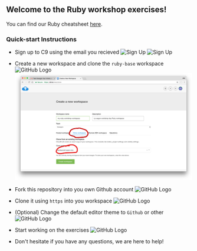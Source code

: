 ## Welcome to the Ruby workshop exercises!

You can find our Ruby cheatsheet [here](https://github.com/lewagon/ruby-101).

### Quick-start Instructions

- Sign up to C9 using the email you recieved
![Sign Up](/_images/create_account.png)
![Sign Up](/_images/confirm_account.png)

- Create a new workspace and clone the `ruby-base` workspace
![GitHub Logo](/_images/create_workspace.png)
![GitHub Logo](/_images/clone_workspace.png)

- Fork this repository into you own Github account
![GitHub Logo](/_images/fork_repo.png)

- Clone it using `https` into you workspace
![GitHub Logo](/_images/clone_forked_repo.png)

- (Optional) Change the default editor theme to `Github` or other
![GitHub Logo](/_images/set_editor_theme.png)

- Start working on the exercises
![GitHub Logo](/_images/start_coding.png)

- Don't hesitate if you have any questions, we are here to help!
